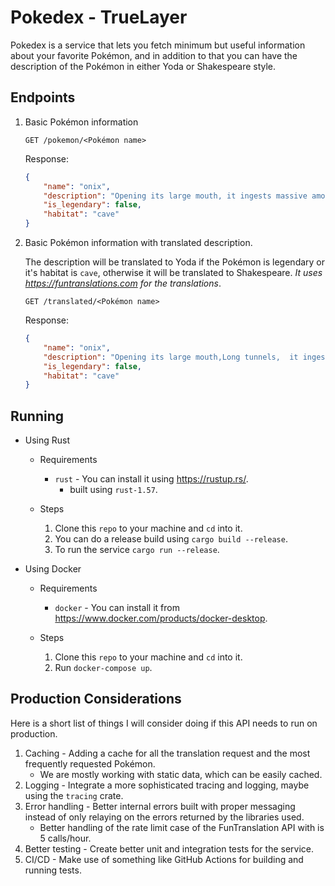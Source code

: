 # Pokedex - TrueLayer

Pokedex is a service that lets you fetch minimum but useful information about your favorite Pokémon, and in addition to that you can have the description of the Pokémon in either Yoda or Shakespeare style.

## Endpoints

1. Basic Pokémon information

	```
	GET /pokemon/<Pokémon name>
	```
	Response:

	```json
	{
		"name": "onix",
		"description": "Opening its large mouth, it ingests massive amounts of soil and creates long tunnels.",
		"is_legendary": false,
		"habitat": "cave"
	}
	```
2. Basic Pokémon information with translated description. 

	The description will be translated to Yoda if the Pokémon is legendary or it's habitat is `cave`, otherwise it will be translated to Shakespeare.
	_It uses https://funtranslations.com for the translations_.
	

	```
	GET /translated/<Pokémon name>
	```
	Response:

	```json
	{
		"name": "onix",
		"description": "Opening its large mouth,Long tunnels,  it ingests massive amounts of soil and creates.",
		"is_legendary": false,
		"habitat": "cave"
	}
	```
## Running

* Using Rust

	* Requirements
		* `rust` - You can install it using https://rustup.rs/.
			* built using `rust-1.57`.

	* Steps
		1. Clone this `repo` to your machine and `cd` into it.
		2. You can do a release build using `cargo build --release`.
		3. To run the service `cargo run --release`.

* Using Docker

	* Requirements
		* `docker` - You can install it from https://www.docker.com/products/docker-desktop.

	* Steps
		1. Clone this `repo` to your machine and `cd` into it.
		2. Run `docker-compose up`.



##  Production Considerations

Here is a short list of things I will consider doing if this API needs to run on production.

1. Caching - Adding a cache for all the translation request and the most frequently requested Pokémon.
	* We are mostly working with static data, which can be easily cached.
2. Logging - Integrate a more sophisticated tracing and logging, maybe using the `tracing` crate.
3. Error handling - Better internal errors built with proper messaging instead of only relaying on the errors returned by the libraries used. 
	* Better handling of the rate limit case of the FunTranslation API with is 5 calls/hour.
4. Better testing - Create better unit and integration tests for the service.
5. CI/CD - Make use of something like GitHub Actions for building and running tests.

